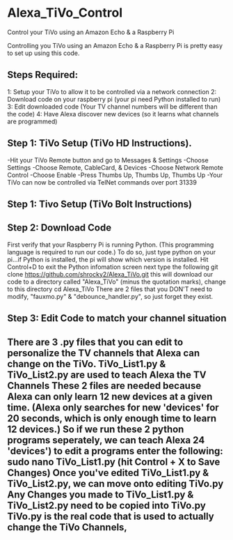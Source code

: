 # Alexa_TiVo_Control
Control your TiVo using an Amazon Echo &amp; a Raspberry Pi

Controlling you TiVo using an Amazon Echo & a Raspberry Pi is pretty easy to set up using this code.

Steps Required:
----------------------------------------------------------------------------------
1: Setup your TiVo to allow it to be controlled via a network connection
2: Download code on your raspberry pi (your pi need Python installed to run) 
3: Edit downloaded code (Your TV channel numbers will be different than the code)
4: Have Alexa discover new devices (so it learns what channels are programmed)

Step 1: TiVo Setup (TiVo HD Instructions).
----------------------------------------------------------------------------------
-Hit your TiVo Remote button and go to Messages & Settings
-Choose Settings
-Choose Remote, CableCard, & Devices
-Choose Network Remote Control
-Choose Enable
-Press Thumbs Up, Thumbs Up, Thumbs Up
-Your TiVo can now be controlled via TelNet commands over port 31339

Step 1: Tivo Setup (TiVo Bolt Instructions)
----------------------------------------------------------------------------------

Step 2: Download Code
----------------------------------------------------------------------------------

First verify that your Raspberry Pi is running Python. (This programming language is required to run our code.)
To do so, just type python on your pi...if Python is installed, the pi will show which version is installed. Hit Control+D to exit the Python infomation screen
next type the following
git clone https://github.com/shrocky2/Alexa_TiVo.git
this will download our code to a directory called "Alexa_TiVo" (minus the quotation marks), change to this directory
cd Alexa_TiVo
There are 2 files that you DON'T need to modify, "fauxmo.py" & "debounce_handler.py", so just forget they exist.


Step 3: Edit Code to match your channel situation
----------------------------------------------------------------------------------
There are 3 .py files that you can edit to personalize the TV channels that Alexa can change on the TiVo.
TiVo_List1.py & TiVo_List2.py are used to teach Alexa the TV Channels
These 2 files are needed because Alexa can only learn 12 new devices at a given time. (Alexa only searches for new 'devices' for 20 seconds, which is only enough time to learn 12 devices.) So if we run these 2 python programs seperately, we can teach Alexa 24 'devices')
to edit a programs enter the following: sudo nano TiVo_List1.py 
(hit Control + X to Save Changes)
Once you've edited TiVo_List1.py & TiVo_List2.py, we can move onto editing TiVo.py
Any Changes you made to TiVo_List1.py & TiVo_List2.py need to be copied into TiVo.py
TiVo.py is the real code that is used to actually change the TiVo Channels, 
----------------------------------------------------------------------------------
